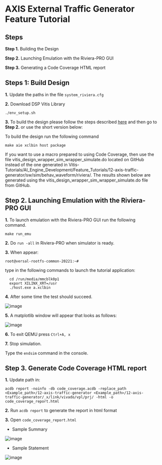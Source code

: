 # **AXIS External Traffic Generator Feature Tutorial**

## **Steps**

**Step 1.** Building the Design

**Step 2.** Launching Emulation with the Riviera-PRO GUI

**Step 3.** Generating a Code Coverage HTML report

## **Steps 1: Build Design** 

  **1.** Update the paths in the file `system_riviera.cfg`
  
  **2.** Download DSP Vitis Library
  
   `./env_setup.sh`

  **3.** To build the design please follow the steps described [here](https://github.com/Xilinx/Vitis-Tutorials/tree/2022.1/AI_Engine_Development/Feature_Tutorials/12-axis-traffic-generator) and then go to **Step 2.** or use the short version below:

  To build the design run the following command
  
  `make aie xclbin host package`
  
  If you want to use a macro prepared to using Code Coverage, then use the file vitis_design_wrapper_sim_wrapper_simulate.do located on GitHub instead of the one generated in Vitis-Tutorials/AI_Engine_Development/Feature_Tutorials/12-axis-traffic-generator/sw/sim/behav_waveform/riviera/. The results shown below are generated using the vitis_design_wrapper_sim_wrapper_simulate.do file from GitHub.

## **Step 2.** Launching Emulation with the Riviera-PRO GUI

  **1.** To launch emulation with the Riviera-PRO GUI run the following command.  

  `make run_emu`
  
  **2.** Do `run -all` in Riviera-PRO when simulator is ready.

  **3.** When appear: 

  `root@versal-rootfs-common-20221:~#`

  type in the following commands to launch the tutorial application:
```
  cd /run/media/mmcblk0p1
  export XILINX_XRT=/usr
  ./host.exe a.xclbin
```

  **4.** After some time the test should succeed.

  ![image](https://github.com/maciejpasierbek/Riviera-PRO/assets/38097741/bc03c823-c663-4161-ab23-fb3c009879a0)
  
  **5.** A matplotlib window will appear that looks as follows:
  
  ![image](https://github.com/maciejpasierbek/Riviera-PRO/assets/38097741/a9d5415d-7640-47dd-8bee-55477ce21c2a)

  **6.** To exit QEMU press `Ctrl+A, x`

  **7.** Stop simulation.

  Type the `endsim` command in the console.

## **Step 3.** Generate Code Coverage HTML report

  **1.** Update path in:
  
  `acdb report -noinfo -db code_coverage.acdb -replace_path <Example_path>/12-axis-traffic-generator <Example_path>/12-axis-traffic-generator/_x/link/vivado/vpl/prj/ -html -o code_coverage_report.html` 
  
  **2.** Run `acdb report` to generate the report in html format 
  
  **3.** Open `code_coverage_report.html`
  
  - Sample Summary
  
  ![image](https://github.com/maciejpasierbek/Riviera-PRO/assets/38097741/a2d4af17-14c7-4a06-a895-1be2447913cc)

  - Sample Statement

  ![image](https://github.com/maciejpasierbek/Riviera-PRO/assets/38097741/3342bc80-ad41-4a5d-bb89-3d2e3121e20a)
  




